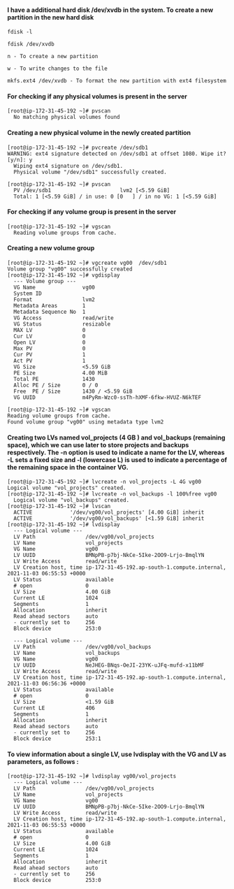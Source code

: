 #### I have a additional hard disk /dev/xvdb in the system. To create a new partition in the new hard disk 

```
fdisk -l

fdisk /dev/xvdb

n - To create a new partition

w - To write changes to the file 

mkfs.ext4 /dev/xvdb - To format the new partition with ext4 filesystem
```

#### For checking if any physical volumes is present in the server 

```
[root@ip-172-31-45-192 ~]# pvscan
  No matching physical volumes found
```

#### Creating a new physical volume in the newly created partition 

```
[root@ip-172-31-45-192 ~]# pvcreate /dev/sdb1
WARNING: ext4 signature detected on /dev/sdb1 at offset 1080. Wipe it? [y/n]: y
  Wiping ext4 signature on /dev/sdb1.
  Physical volume "/dev/sdb1" successfully created.
  
[root@ip-172-31-45-192 ~]# pvscan
  PV /dev/sdb1                      lvm2 [<5.59 GiB]
  Total: 1 [<5.59 GiB] / in use: 0 [0   ] / in no VG: 1 [<5.59 GiB]
```

#### For checking if any volume group is present in the server 

```
[root@ip-172-31-45-192 ~]# vgscan
  Reading volume groups from cache.
```

#### Creating a new volume group
```
[root@ip-172-31-45-192 ~]# vgcreate vg00  /dev/sdb1
Volume group "vg00" successfully created
[root@ip-172-31-45-192 ~]# vgdisplay
  --- Volume group ---
  VG Name               vg00
  System ID             
  Format                lvm2
  Metadata Areas        1
  Metadata Sequence No  1
  VG Access             read/write
  VG Status             resizable
  MAX LV                0
  Cur LV                0
  Open LV               0
  Max PV                0
  Cur PV                1
  Act PV                1
  VG Size               <5.59 GiB
  PE Size               4.00 MiB
  Total PE              1430
  Alloc PE / Size       0 / 0   
  Free  PE / Size       1430 / <5.59 GiB
  VG UUID               m4PyRm-Wzc0-ssTh-hXMF-6fkw-HVUZ-N6kTEF
  
[root@ip-172-31-45-192 ~]# vgscan
Reading volume groups from cache.
Found volume group "vg00" using metadata type lvm2
```
#### Creating two LVs named vol_projects (4 GB ) and vol_backups (remaining space), which we can use later to store projects and  backups respectively. The -n option is used to indicate a name for the LV, whereas -L sets a fixed size and -l (lowercase L) is used to indicate a percentage of the remaining space in the container VG.

```
[root@ip-172-31-45-192 ~]# lvcreate -n vol_projects -L 4G vg00
Logical volume "vol_projects" created.
[root@ip-172-31-45-192 ~]# lvcreate -n vol_backups -l 100%free vg00
  Logical volume "vol_backups" created.
[root@ip-172-31-45-192 ~]# lvscan
  ACTIVE            '/dev/vg00/vol_projects' [4.00 GiB] inherit
  ACTIVE            '/dev/vg00/vol_backups' [<1.59 GiB] inherit
[root@ip-172-31-45-192 ~]# lvdisplay
  --- Logical volume ---
  LV Path                /dev/vg00/vol_projects
  LV Name                vol_projects
  VG Name                vg00
  LV UUID                BMNpPB-p7bj-NkCe-5Ike-2OO9-Lrjo-BmqlYN
  LV Write Access        read/write
  LV Creation host, time ip-172-31-45-192.ap-south-1.compute.internal, 2021-11-03 06:55:53 +0000
  LV Status              available
  # open                 0
  LV Size                4.00 GiB
  Current LE             1024
  Segments               1
  Allocation             inherit
  Read ahead sectors     auto
  - currently set to     256
  Block device           253:0
   
  --- Logical volume ---
  LV Path                /dev/vg00/vol_backups
  LV Name                vol_backups
  VG Name                vg00
  LV UUID                NeJHEG-BNqs-OeJI-23YK-uJFq-mufd-x11bMF
  LV Write Access        read/write
  LV Creation host, time ip-172-31-45-192.ap-south-1.compute.internal, 2021-11-03 06:56:36 +0000
  LV Status              available
  # open                 0
  LV Size                <1.59 GiB
  Current LE             406
  Segments               1
  Allocation             inherit
  Read ahead sectors     auto
  - currently set to     256
  Block device           253:1
```

#### To view information about a single LV, use lvdisplay with the VG and LV as parameters, as follows :

```
[root@ip-172-31-45-192 ~]# lvdisplay vg00/vol_projects
  --- Logical volume ---
  LV Path                /dev/vg00/vol_projects
  LV Name                vol_projects
  VG Name                vg00
  LV UUID                BMNpPB-p7bj-NkCe-5Ike-2OO9-Lrjo-BmqlYN
  LV Write Access        read/write
  LV Creation host, time ip-172-31-45-192.ap-south-1.compute.internal, 2021-11-03 06:55:53 +0000
  LV Status              available
  # open                 0
  LV Size                4.00 GiB
  Current LE             1024
  Segments               1
  Allocation             inherit
  Read ahead sectors     auto
  - currently set to     256
  Block device           253:0
  ```
  
  
  




  
